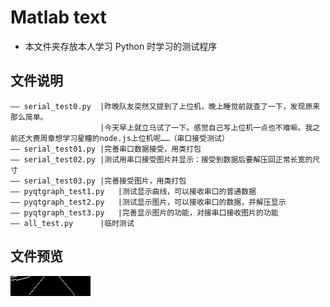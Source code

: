 # Matlab text
 - 本文件夹存放本人学习 Python 时学习的测试程序

## 文件说明

```
—— serial_test0.py 	|昨晚队友突然又提到了上位机，晚上睡觉前就查了一下，发现原来那么简单。
					|今天早上就立马试了一下。感觉自己写上位机一点也不难嘛。我之前还大费周章想学习星瞳的node.js上位机呢……（串口接受测试）
—— serial_test01.py	|完善串口数据接受，用类打包
—— serial_test02.py	|测试用串口接受图片并显示：接受到数据后要解压回正常长宽的尺寸
—— serial_test03.py	|完善接受图片，用类打包
—— pyqtgraph_test1.py	|测试显示曲线，可以接收串口的普通数据
—— pyqtgraph_test2.py	|测试显示图片，可以接收串口的数据，并解压显示
—— pyqtgraph_test3.py	|完善显示图片的功能，对接串口接收图片的功能
—— all_test.py		|临时测试
```

## 文件预览
![全向赛道图片示例](./out_img/全向-30cm-0/1.png)